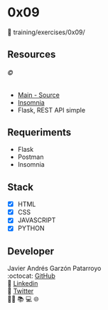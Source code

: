 # 0x09
:open_file_folder: training/exercises/0x09/

## Resources
###### :copyright:
* [Main - Source](https://www.youtube.com/watch?v=Esdj9wlBOaI)
* [Insomnia](https://insomnia.rest/)
* Flask, REST API simple

## Requeriments
* Flask
* Postman
* Insomnia

## Stack
* [x] HTML
* [x] CSS
* [x] JAVASCRIPT
* [x] PYTHON

## Developer
Javier Andrés Garzón Patarroyo  
:octocat: [GitHub](https://github.com/javierandresgp/)  
:link: [Linkedin](https://www.linkedin.com/in/javierandresgp/)  
:link: [Twitter](https://twitter.com/javierandresgp0)  
:man_technologist: :books: :computer: :globe_with_meridians: